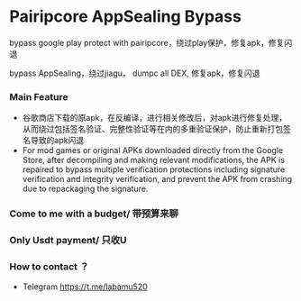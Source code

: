 # Pairipcore AppSealing Bypass

bypass google play protect with pairipcore，绕过play保护，修复apk，修复闪退

bypass AppSealing，绕过jiagu， dumpc all DEX, 修复apk，修复闪退

### Main Feature

* 谷歌商店下载的原apk，在反编译，进行相关修改后，对apk进行修复处理，从而绕过包括签名验证、完整性验证等在内的多重验证保护，防止重新打包签名导致的apk闪退
* For mod games or original APKs downloaded directly from the Google Store, after decompiling and making relevant modifications, the APK is repaired to bypass multiple verification protections including signature verification and integrity verification, and prevent the APK from crashing due to repackaging the signature.

### Come to me with a budget/ 带预算来聊
### Only Usdt payment/ 只收U

### How to contact ？

* Telegram https://t.me/labamu520
